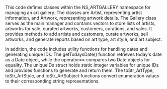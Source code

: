 This code defines classes within the NS_ARTGALLERY namespace for managing an art gallery. The classes are Artist, representing artist information, and Artwork, representing artwork details. The Gallery class serves as the main manager and contains vectors to store lists of artists, artworks for sale, curated artworks, customers, curations, and sales. It provides methods to add artists and customers, curate artworks, sell artworks, and generate reports based on art type, art style, and art subject.

In addition, the code includes utility functions for handling dates and generating unique IDs. The getTodaysDate() function retrieves today's date as a Date object, while the operator== compares two Date objects for equality. The uniqueIDs struct holds static integer variables for unique IDs and provides functions to generate and return them. The toStr_ArtType, toStr_ArtStyle, and toStr_ArtSubject functions convert enumeration values to their corresponding string representations.
